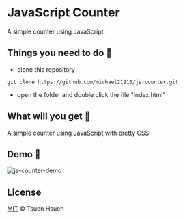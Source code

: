# JavaScript Counter
A simple counter using JavaScript.
  
## Things you need to do :open_book:
* clone this repository
```
git clone https://github.com/michael21910/js-counter.git
```
* open the folder and double click the file "index.html"
  
## What will you get :icecream:
A simple counter using JavaScript with pretty CSS
  
## Demo :eyes:
![js-counter-demo](https://user-images.githubusercontent.com/78197510/138599774-8f16e918-e713-431e-a16b-0b6901f30135.JPG)
  
## License
[MIT](License) © Tsuen Hsueh
